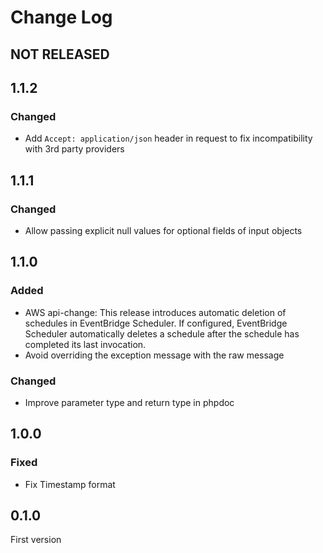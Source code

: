 # Change Log

## NOT RELEASED

## 1.1.2

### Changed

- Add `Accept: application/json` header in request to fix incompatibility with 3rd party providers

## 1.1.1

### Changed

- Allow passing explicit null values for optional fields of input objects

## 1.1.0

### Added

- AWS api-change: This release introduces automatic deletion of schedules in EventBridge Scheduler. If configured, EventBridge Scheduler automatically deletes a schedule after the schedule has completed its last invocation.
- Avoid overriding the exception message with the raw message

### Changed

- Improve parameter type and return type in phpdoc

## 1.0.0

### Fixed

- Fix Timestamp format

## 0.1.0

First version
